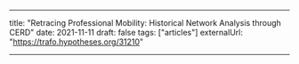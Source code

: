 ---

title: "Retracing Professional Mobility: Historical Network Analysis through CERD"
date: 2021-11-11
draft: false
tags: ["articles"]
externalUrl: "https://trafo.hypotheses.org/31210"

---